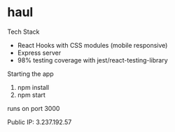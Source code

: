 # haul

Tech Stack
 - React Hooks with CSS modules (mobile responsive)
 - Express server
 - 98% testing coverage with jest/react-testing-library

Starting the app
1. npm install
2. npm start

runs on port 3000

Public IP: 3.237.192.57
